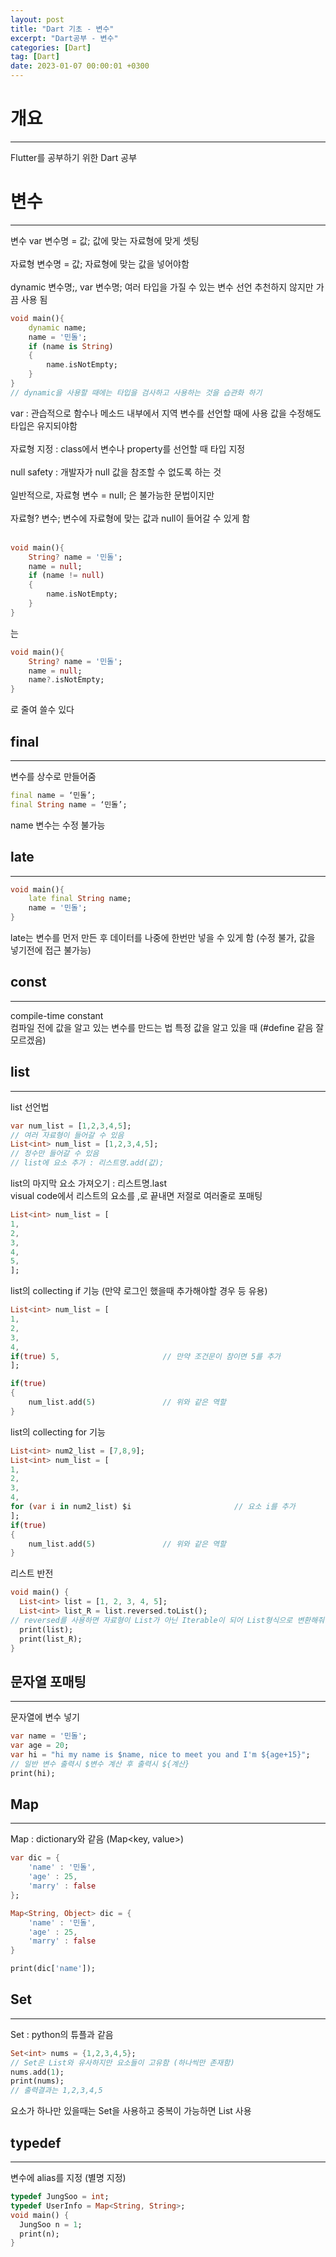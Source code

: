 ```yaml
---
layout: post
title: "Dart 기초 - 변수"
excerpt: "Dart공부 - 변수"
categories: [Dart]
tag: [Dart]
date: 2023-01-07 00:00:01 +0300
---
```


# 개요
--------------
Flutter를 공부하기 위한 Dart 공부

# 변수
--------------
변수
var 변수명 = 값;    값에 맞는 자료형에 맞게 셋팅<br><br>
자료형 변수명 = 값;  자료형에 맞는 값을 넣어야함<br><br>
dynamic 변수명;, var 변수명;  여러 타입을 가질 수 있는 변수 선언 추천하지 않지만 가끔 사용 됨
```dart
void main(){
	dynamic name;
	name = '민돌';
  	if (name is String)
	{
		name.isNotEmpty;
	}
}
// dynamic을 사용할 때에는 타입을 검사하고 사용하는 것을 습관화 하기
```
var : 관습적으로 함수나 메소드 내부에서 지역 변수를 선언할 때에 사용 값을 수정해도 타입은 유지되야함<br><br>
자료형 지정 : class에서 변수나 property를 선언할 때 타입 지정<br><br>
null safety : 개발자가 null 값을 참조할 수 없도록 하는 것<br><br>
일반적으로, 자료형 변수 = null; 은 불가능한 문법이지만<br><br>
자료형? 변수;  변수에 자료형에 맞는 값과 null이 들어갈 수 있게 함<br><br>
```dart
void main(){
	String? name = '민돌';
	name = null;
  	if (name != null)
	{
		name.isNotEmpty;
	}
}
```
는
```dart
void main(){
	String? name = '민돌';
	name = null;
  	name?.isNotEmpty;
}
```
로 줄여 쓸수 있다

## final
--------------
변수를 상수로 만들어줌
```dart
final name = ‘민돌’;
final String name = ‘민돌’;
```
name 변수는 수정 불가능

## late
--------------
```dart
void main(){
	late final String name;
	name = '민돌';
}
```
late는 변수를 먼저 만든 후 데이터를 나중에 한번만 넣을 수 있게 함 (수정 불가, 값을 넣기전에 접근 불가능)

## const
--------------
compile-time constant<br>
컴파일 전에 값을 알고 있는 변수를 만드는 법 특정 값을 알고 있을 때 (#define 같음 잘모르겠음)

## list
--------------
list 선언법
```dart
var num_list = [1,2,3,4,5];
// 여러 자료형이 들어갈 수 있음
List<int> num_list = [1,2,3,4,5];
// 정수만 들어갈 수 있음
// list에 요소 추가 : 리스트명.add(값);
```
list의 마지막 요소 가져오기 : 리스트명.last<br>
visual code에서 리스트의 요소를 ,로 끝내면 저절로 여러줄로 포매팅<br>
```dart
List<int> num_list = [
1,
2,
3,
4,
5,
];
```
list의 collecting if 기능 (만약 로그인 했을때 추가해야할 경우 등 유용)
```dart
List<int> num_list = [
1,
2,
3,
4,
if(true) 5,                       // 만약 조건문이 참이면 5를 추가
];

if(true)
{
	num_list.add(5)               // 위와 같은 역할
}
```
list의 collecting for 기능
```dart
List<int> num2_list = [7,8,9];
List<int> num_list = [
1,
2,
3,
4,
for (var i in num2_list) $i                       // 요소 i를 추가
];
if(true)
{
	num_list.add(5)               // 위와 같은 역할
}
```
리스트 반전
```dart
void main() {
  List<int> list = [1, 2, 3, 4, 5];
  List<int> list_R = list.reversed.toList();      
// reversed를 사용하면 자료형이 List가 아닌 Iterable이 되어 List형식으로 변환해줘야함
  print(list);
  print(list_R);
}
```

## 문자열 포매팅
--------------
문자열에 변수 넣기
```dart
var name = '민돌';
var age = 20;
var hi = "hi my name is $name, nice to meet you and I'm ${age+15}";
// 일반 변수 출력시 $변수 계산 후 출력시 ${계산}
print(hi);
```

## Map
--------------
Map : dictionary와 같음 (Map<key, value>)
```dart
var dic = {
	'name' : '민돌',
	'age' : 25,
	'marry' : false
};

Map<String, Object> dic = {
	'name' : '민돌',
	'age' : 25,
	'marry' : false
}

print(dic['name']);
```

## Set
--------------
Set : python의 튜플과 같음
```dart
Set<int> nums = {1,2,3,4,5};
// Set은 List와 유사하지만 요소들이 고유함 (하나씩만 존재함)
nums.add(1);
print(nums);
// 출력결과는 1,2,3,4,5
```
요소가 하나만 있을때는 Set을 사용하고 중복이 가능하면 List 사용

## typedef
--------------
 변수에 alias를 지정 (별명 지정)
```dart
typedef JungSoo = int;
typedef UserInfo = Map<String, String>;
void main() {
  JungSoo n = 1;
  print(n);
}
```